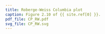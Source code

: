 ```yaml
---
title: Roberge-Weiss Columbia plot
caption: Figure 2.10 of {{ site.ref[0] }}.
pdf_file: CP_RW.pdf
svg_file: CP_RW.svg
---
```

